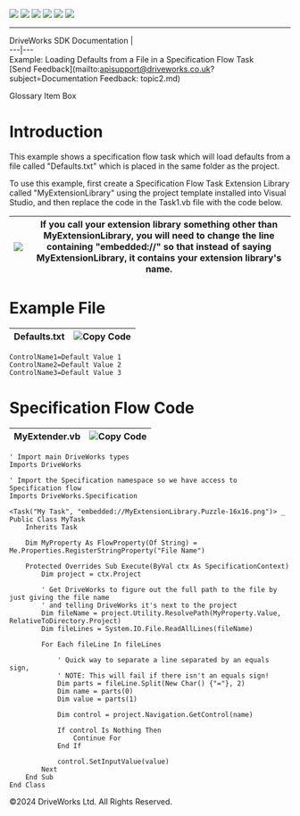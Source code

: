 ![](images/collapse.gif) ![](images/expand.gif) ![](images/copycode.gif) ![](images/copycodeHighlight.gif) ![](images/drpdown.gif) ![](images/drpdown_orange.gif)  
  
---  
DriveWorks SDK Documentation  |   
---|---  
Example: Loading Defaults from a File in a Specification Flow Task   
[Send Feedback](mailto:apisupport@driveworks.co.uk?subject=Documentation Feedback: topic2.md)  
  
Glossary Item Box

# Introduction

This example shows a specification flow task which will load defaults from a file called "Defaults.txt" which is placed in the same folder as the project.

To use this example, first create a Specification Flow Task Extension Library called "MyExtensionLibrary" using the project template installed into Visual Studio, and then replace the code in the Task1.vb file with the code below.

![](images/hs-tip.gif) | If you call your extension library something other than MyExtensionLibrary, you will need to change the line containing "embedded://" so that instead of saying MyExtensionLibrary, it contains your extension library's name.  
---|---  
  
# Example File

Defaults.txt | ![](images/copycode.gif)Copy Code  
---|---  
      
    
    ControlName1=Default Value 1
    ControlName2=Default Value 2
    ControlName3=Default Value 3
      
  
# Specification Flow Code

MyExtender.vb | ![](images/copycode.gif)Copy Code  
---|---  
      
    
    ' Import main DriveWorks types
    Imports DriveWorks
    
    ' Import the Specification namespace so we have access to Specification flow
    Imports DriveWorks.Specification
    
    <Task("My Task", "embedded://MyExtensionLibrary.Puzzle-16x16.png")> _
    Public Class MyTask
        Inherits Task
    
        Dim MyProperty As FlowProperty(Of String) = Me.Properties.RegisterStringProperty("File Name")
    
        Protected Overrides Sub Execute(ByVal ctx As SpecificationContext)
            Dim project = ctx.Project
    
            ' Get DriveWorks to figure out the full path to the file by just giving the file name
            ' and telling DriveWorks it's next to the project
            Dim fileName = project.Utility.ResolvePath(MyProperty.Value, RelativeToDirectory.Project)
            Dim fileLines = System.IO.File.ReadAllLines(fileName)
    
            For Each fileLine In fileLines
    
                ' Quick way to separate a line separated by an equals sign,
                ' NOTE: This will fail if there isn't an equals sign!
                Dim parts = fileLine.Split(New Char() {"="}, 2)
                Dim name = parts(0)
                Dim value = parts(1)
    
                Dim control = project.Navigation.GetControl(name)
    
                If control Is Nothing Then
                    Continue For
                End If
    
                control.SetInputValue(value)
            Next
        End Sub
    End Class
      
  
©2024 DriveWorks Ltd. All Rights Reserved.
